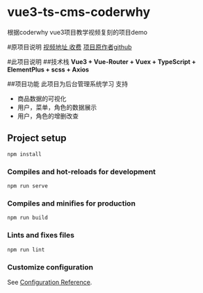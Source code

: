 # vue3-ts-cms-coderwhy
根据coderwhy vue3项目教学视频复刻的项目demo

#原项目说明
[视频地址 收费](https://ke.qq.com/course/package/36008) 
[项目原作者github](https://github.com/coderwhy)

#此项目说明
##技术栈
**Vue3 + Vue-Router + Vuex + TypeScript + ElementPlus + scss + Axios**

##项目功能
此项目为后台管理系统学习
支持
 + 商品数据的可视化
 + 用户，菜单，角色的数据展示
 + 用户，角色的增删改查

## Project setup
```
npm install
```

### Compiles and hot-reloads for development
```
npm run serve
```

### Compiles and minifies for production
```
npm run build
```

### Lints and fixes files
```
npm run lint
```

### Customize configuration
See [Configuration Reference](https://cli.vuejs.org/config/).
